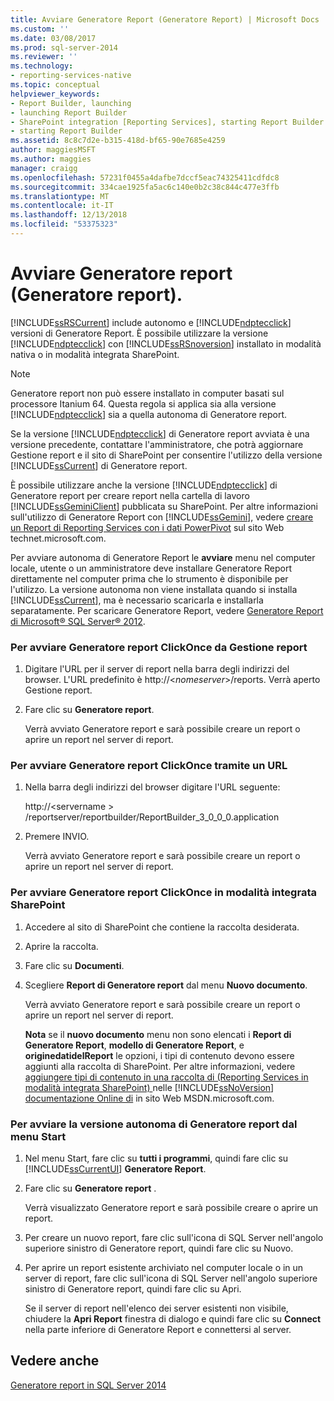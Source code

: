 ```yaml
---
title: Avviare Generatore Report (Generatore Report) | Microsoft Docs
ms.custom: ''
ms.date: 03/08/2017
ms.prod: sql-server-2014
ms.reviewer: ''
ms.technology:
- reporting-services-native
ms.topic: conceptual
helpviewer_keywords:
- Report Builder, launching
- launching Report Builder
- SharePoint integration [Reporting Services], starting Report Builder
- starting Report Builder
ms.assetid: 8c8c7d2e-b315-418d-bf65-90e7685e4259
author: maggiesMSFT
ms.author: maggies
manager: craigg
ms.openlocfilehash: 57231f0455a4dafbe7dccf5eac74325411cdfdc8
ms.sourcegitcommit: 334cae1925fa5ac6c140e0b2c38c844c477e3ffb
ms.translationtype: MT
ms.contentlocale: it-IT
ms.lasthandoff: 12/13/2018
ms.locfileid: "53375323"
---
```

# <a name="start-report-builder-report-builder"></a>Avviare Generatore report (Generatore report).
  [!INCLUDE[ssRSCurrent](../../includes/ssrscurrent-md.md)] include autonomo e [!INCLUDE[ndptecclick](../../includes/ndptecclick-md.md)] versioni di Generatore Report. È possibile utilizzare la versione [!INCLUDE[ndptecclick](../../includes/ndptecclick-md.md)] con [!INCLUDE[ssRSnoversion](../../includes/ssrsnoversion-md.md)] installato in modalità nativa o in modalità integrata SharePoint.  
  
> [!NOTE]  
>  Generatore report non può essere installato in computer basati sul processore Itanium 64. Questa regola si applica sia alla versione [!INCLUDE[ndptecclick](../../includes/ndptecclick-md.md)] sia a quella autonoma di Generatore report.  
  
 Se la versione [!INCLUDE[ndptecclick](../../includes/ndptecclick-md.md)] di Generatore report avviata è una versione precedente, contattare l'amministratore, che potrà aggiornare Gestione report e il sito di SharePoint per consentire l'utilizzo della versione [!INCLUDE[ssCurrent](../../includes/sscurrent-md.md)] di Generatore report.  
  
 È possibile utilizzare anche la versione [!INCLUDE[ndptecclick](../../includes/ndptecclick-md.md)] di Generatore report per creare report nella cartella di lavoro [!INCLUDE[ssGeminiClient](../../includes/ssgeminiclient-md.md)] pubblicata su SharePoint. Per altre informazioni sull'utilizzo di Generatore Report con [!INCLUDE[ssGemini](../../includes/ssgemini-md.md)], vedere [creare un Report di Reporting Services con i dati PowerPivot](https://go.microsoft.com/fwlink/?LinkId=185238) sul sito Web technet.microsoft.com.  
  
 Per avviare autonoma di Generatore Report le **avviare** menu nel computer locale, utente o un amministratore deve installare Generatore Report direttamente nel computer prima che lo strumento è disponibile per l'utilizzo. La versione autonoma non viene installata quando si installa [!INCLUDE[ssCurrent](../../includes/sscurrent-md.md)], ma è necessario scaricarla e installarla separatamente. Per scaricare Generatore Report, vedere [Generatore Report di Microsoft® SQL Server® 2012](https://go.microsoft.com/fwlink/?LinkId=401502).  
  
### <a name="to-start-report-builder-clickonce-from-report-manager"></a>Per avviare Generatore report ClickOnce da Gestione report  
  
1.  Digitare l'URL per il server di report nella barra degli indirizzi del browser. L'URL predefinito è http://\<*nomeserver*>/reports. Verrà aperto Gestione report.  
  
2.  Fare clic su **Generatore report**.  
  
     Verrà avviato Generatore report e sarà possibile creare un report o aprire un report nel server di report.  
  
### <a name="to-start-report-builder-clickonce-using-a-url"></a>Per avviare Generatore report ClickOnce tramite un URL  
  
1.  Nella barra degli indirizzi del browser digitare l'URL seguente:  
  
     http://\<servername > /reportserver/reportbuilder/ReportBuilder_3_0_0_0.application  
  
2.  Premere INVIO.  
  
     Verrà avviato Generatore report e sarà possibile creare un report o aprire un report nel server di report.  
  
### <a name="to-start-report-builder-clickonce-in-sharepoint-integrated-mode"></a>Per avviare Generatore report ClickOnce in modalità integrata SharePoint  
  
1.  Accedere al sito di SharePoint che contiene la raccolta desiderata.  
  
2.  Aprire la raccolta.  
  
3.  Fare clic su **Documenti**.  
  
4.  Scegliere **Report di Generatore report** dal menu **Nuovo documento**.  
  
     Verrà avviato Generatore report e sarà possibile creare un report o aprire un report nel server di report.  
  
     **Nota** se il **nuovo documento** menu non sono elencati i **Report di Generatore Report**, **modello di Generatore Report**, e **originedatidelReport** le opzioni, i tipi di contenuto devono essere aggiunti alla raccolta di SharePoint. Per altre informazioni, vedere [aggiungere tipi di contenuto in una raccolta di &#40;Reporting Services in modalità integrata SharePoint&#41; ](../add-reporting-services-content-types-to-a-sharepoint-library.md) nelle [!INCLUDE[ssNoVersion](../../includes/ssnoversion-md.md)] [documentazione Online di](https://go.microsoft.com/fwlink/?LinkId=154888) in sito Web MSDN.microsoft.com.  
  
### <a name="to-start-report-builder-stand-alone-from-the-start-menu"></a>Per avviare la versione autonoma di Generatore report dal menu Start  
  
1.  Nel menu Start, fare clic su **tutti i programmi**, quindi fare clic su [!INCLUDE[ssCurrentUI](../../includes/sscurrentui-md.md)] **Generatore Report**.  
  
2.  Fare clic su **Generatore report** .  
  
     Verrà visualizzato Generatore report e sarà possibile creare o aprire un report.  
  
3.  Per creare un nuovo report, fare clic sull'icona di SQL Server nell'angolo superiore sinistro di Generatore report, quindi fare clic su Nuovo.  
  
4.  Per aprire un report esistente archiviato nel computer locale o in un server di report, fare clic sull'icona di SQL Server nell'angolo superiore sinistro di Generatore report, quindi fare clic su Apri.  
  
     Se il server di report nell'elenco dei server esistenti non visibile, chiudere la **Apri Report** finestra di dialogo e quindi fare clic su **Connect** nella parte inferiore di Generatore Report e connettersi al server.  
  
## <a name="see-also"></a>Vedere anche  
 [Generatore report in SQL Server 2014](report-builder-in-sql-server-2016.md)  
  
  
